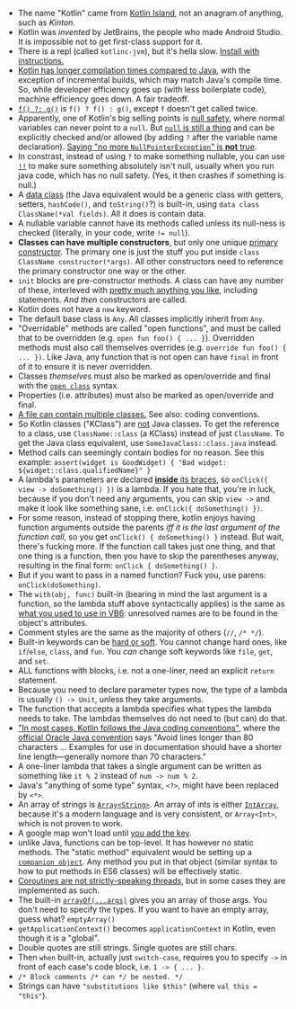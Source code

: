 - The name "Kotlin" came from [Kotlin Island](https://en.wikipedia.org/wiki/Kotlin_Island), not an anagram of anything, such as _Kinton_.
- Kotlin was _invented_ by JetBrains, the people who made Android Studio. It is impossible not to get first-class support for it.
- There is a repl (called `kotlinc-jvm`), but it's hella slow. [Install with instructions.](https://kotlinlang.org/docs/tutorials/command-line.html)
- [Kotlin has longer compilation times compared to Java](https://medium.com/keepsafe-engineering/kotlin-vs-java-compilation-speed-e6c174b39b5d), with the exception of incremental builds, which may match Java's compile time. So, while developer efficiency goes up (with less boilerplate code), machine efficiency goes down. A fair tradeoff.
- [`f() ?: g()`](https://en.wikipedia.org/wiki/Elvis_operator) is `f() ? f() : g()`, except `f` doesn't get called twice.
- Apparently, one of Kotlin's big selling points is [null safety](https://kotlinlang.org/docs/reference/null-safety.html), where normal variables can never point to a `null`. But [`null` is still a thing](https://kotlinlang.org/docs/reference/null-safety.html) and can be explicitly checked and/or allowed (by adding `?` after the variable name declaration). [Saying "no more `NullPointerException`" is **not** true](https://clearbridgemobile.com/java-vs-kotlin-which-is-the-better-option-for-android-app-development/).
- In constrast, instead of using `?` to make something nullable, you can use [`!!`](https://kotlinlang.org/docs/reference/null-safety.html#the--operator) to make sure something absolutely isn't null, usually when you run java code, which has no null safety. (Yes, it then crashes if something is null.)
- A [data class](https://kotlinlang.org/docs/reference/data-classes.html) (the Java equivalent would be a generic class with getters, setters, `hashCode()`, and `toString()`?) is built-in, using `data class ClassName(*val fields)`. All it does is contain data.
- A nullable variable cannot have its methods called unless its null-ness is checked (literally, in your code, write `!= null`).
- **Classes can have multiple constructors**, but only one unique [primary constructor](https://kotlinlang.org/docs/reference/classes.html#constructors). The primary one is just the stuff you put inside `class ClassName constructor(*args)`. All other constructors need to reference the primary constructor one way or the other.
- `init` blocks are pre-constructor methods. A class can have any number of these, interleved with [pretty much anything you like](https://kotlinlang.org/docs/reference/classes.html#constructors), including statements. _And then_ constructors are called.
- Kotlin does not have a `new` keyword.
- The default base class is `Any`. All classes implicitly inherit from `Any`.
- "Overridable" methods are called "open functions", and must be called that to be overridden (e.g. `open fun foo() { ... }`). Overridden methods must also call themselves overrides (e.g. `override fun foo() { ... })`. Like Java, any function that is not open can have `final` in front of it to ensure it is never overridden.
- Classes _themselves_ must also be marked as open/override and final with the [`open class`](https://kotlinlang.org/docs/tutorials/kotlin-for-py/inheritance.html) syntax.
- Properties (i.e. attributes) must also be marked as open/override and final.
- [A file can contain multiple classes.](https://kotlinlang.org/docs/reference/coding-conventions.html) See also: coding conventions.
- So Kotlin classes ("KClass") are [not](https://kotlinlang.org/docs/reference/reflection.html) Java classes. To get the reference to a class, use `ClassName::class` (a KClass) instead of just `ClassName`. To get the Java class equivalent, use `SomeJavaClass::class.java` instead.
- Method calls can seemingly contain bodies for no reason. See this example: `assert(widget is GoodWidget) { "Bad widget: ${widget::class.qualifiedName}" }`
- A lambda's parameters are declared [**inside** its braces](https://medium.com/@dbottillo/kotlin-by-examples-methods-and-lambdas-25aef7544365), so `onClick({ view -> doSomething() })` is a lambda. If you hate that, you're in luck, because if you don't need any arguments, you can skip `view ->` and make it look like something sane, i.e. `onClick({ doSomething() })`.
- For some reason, instead of stopping there, kotlin enjoys having function arguments outside the parents _iff it is the last argument of the function call_, so you get `onClick() { doSomething() }` instead. But wait, there's fucking more. If the function call takes just one thing, and that one thing is a function, then you have to skip the parentheses anyway, resulting in the final form: `onClick { doSomething() }`.
- But if you want to pass in a named function? Fuck you, use parens: `onClick(doSomething)`.
- The `with(obj, func)` built-in (bearing in mind the last argument is a function, so the lambda stuff above syntactically applies) is the same as [what you used to use in VB6](https://docs.microsoft.com/en-us/dotnet/visual-basic/language-reference/statements/with-end-with-statement): unresolved names are to be found in the object's attributes.
- Comment styles are the same as the majority of others (`//`, `/* */`).
- Built-in keywords can be [hard or soft](https://kotlinlang.org/docs/reference/keyword-reference.html). You cannot change hard ones, like `if`/`else`, `class`, and `fun`. You _can_ change soft keywords like `file`, `get`, and `set`.
- ALL functions with blocks, i.e. not a one-liner, need an explicit `return` statement.
- Because you need to declare parameter types now, the type of a lambda is usually `() -> Unit`, unless they take arguments.
- The function that accepts a lambda specifies what types the lambda needs to take. The lambdas themselves do not need to (but can) do that.
- ["In most cases, Kotlin follows the Java coding conventions"](https://kotlinlang.org/docs/reference/coding-conventions.html#formatting), where the [official Oracle Java convention](https://www.oracle.com/technetwork/java/codeconventions-150003.pdf) says "Avoid lines longer than 80 characters ... Examples for use in documentation should have a shorter line length—generally nomore than 70 characters."
- A one-liner lambda that takes a single argument can be written as something like `it % 2` instead of `num -> num % 2`.
- Java's "anything of some type" syntax, `<?>`, might have been replaced by `<*>`.
- An array of strings is [`Array<String>`](https://stackoverflow.com/a/44239940/1558430). An array of ints is either [`IntArray`](https://kotlinlang.org/api/latest/jvm/stdlib/kotlin/-int-array/index.html), because it's a modern language and is very consistent, or `Array<Int>`, which is not proven to work.
- A google map won't load until [you add the key](https://www.raywenderlich.com/230-introduction-to-google-maps-api-for-android-with-kotlin).
- unlike Java, functions can be top-level. It has however no static methods. The "static method" equivalent would be setting up a [`companion object`](https://android.jlelse.eu/daily-kotlin-static-methods-9330552cde8a). Any method you put in that object (similar syntax to how to put methods in ES6 classes) will be effectively static.
- [Coroutines are not strictly-speaking threads](https://github.com/Kotlin/kotlinx.coroutines), but in some cases they are implemented as such.
- The built-in [`arrayOf(...args)`](https://stackoverflow.com/questions/44239869/whats-the-kotlin-equivalent-of-javas-string) gives you an array of those args. You don't need to specify the types. If you want to have an empty array, guess what? `emptyArray()`
- `getApplicationContext()` becomes `applicationContext` in Kotlin, even though it is a "global".
- Double quotes are still strings. Single quotes are still chars.
- Then `when` built-in, actually just `switch-case`, requires you to specify `->` in front of each case's code block, i.e. `1 -> { ... }`.
- `/* Block comments /* can */ be nested. */`
- Strings can have `"substitutions like $this"` (where `val this = "this"`).